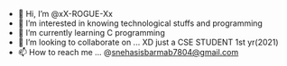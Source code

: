 - 👋 Hi, I’m @xX-ROGUE-Xx
- 👀 I’m interested in knowing technological stuffs and programming 
- 🌱 I’m currently learning C programming 
- 💞️ I’m looking to collaborate on ... XD just a CSE STUDENT 1st yr(2021)
- 📫 How to reach me ... @snehasisbarmab7804@gmail.com

<!---
xX-ROGUE-Xx/xX-ROGUE-Xx is a ✨ special ✨ repository because its `README.md` (this file) appears on your GitHub profile.
You can click the Preview link to take a look at your changes.
--->
